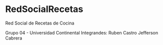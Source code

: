 # RedSocialRecetas
 Red Social  de Recetas de Cocina

Grupo 04 - Universidad Continental
Integrandes:
Ruben Castro
Jefferson Cabrera